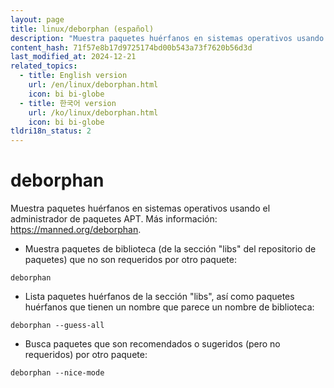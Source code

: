 ```yaml
---
layout: page
title: linux/deborphan (español)
description: "Muestra paquetes huérfanos en sistemas operativos usando el administrador de paquetes APT."
content_hash: 71f57e8b17d9725174bd00b543a73f7620b56d3d
last_modified_at: 2024-12-21
related_topics:
  - title: English version
    url: /en/linux/deborphan.html
    icon: bi bi-globe
  - title: 한국어 version
    url: /ko/linux/deborphan.html
    icon: bi bi-globe
tldri18n_status: 2
---
```

# deborphan

Muestra paquetes huérfanos en sistemas operativos usando el administrador de paquetes APT.
Más información: <https://manned.org/deborphan>.

- Muestra paquetes de biblioteca (de la sección "libs" del repositorio de paquetes) que no son requeridos por otro paquete:

`deborphan`

- Lista paquetes huérfanos de la sección "libs", así como paquetes huérfanos que tienen un nombre que parece un nombre de biblioteca:

`deborphan --guess-all`

- Busca paquetes que son recomendados o sugeridos (pero no requeridos) por otro paquete:

`deborphan --nice-mode`
